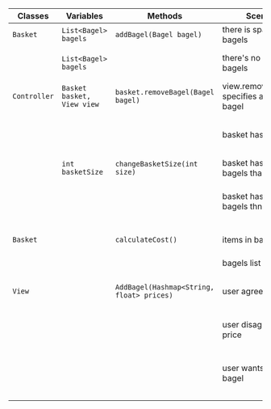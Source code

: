 | Classes      | Variables                  | Methods                                   | Scenario                                         | Outcome                                         |
|--------------|----------------------------|-------------------------------------------|--------------------------------------------------|-------------------------------------------------|
| `Basket`     | `List<Bagel> bagels`       | `addBagel(Bagel bagel)`                   | there is space in bagels                         | bagel is added                                  |
|              | `List<Bagel> bagels`       |                                           | there's no space in bagels                       | user notified that bagels has no space          |
| `Controller` | `Basket basket, View view` | `basket.removeBagel(Bagel bagel)`         | view.removeBagel(...) specifies a specific bagel | specified bagel is removed                      |
|              |                            |                                           | basket has no bagels                             | user is notified: no bagel to remove            |
|              | `int basketSize`           | `changeBasketSize(int size)`              | basket has fewer bagels than size                | size is changed                                 |
|              |                            |                                           | basket has more bagels thn size                  | basket is emptied, then size is changed         |
| `Basket`     |                            | `calculateCost()`                         | items in bagels                                  | cost is calculated and returned                 |
|              |                            |                                           | bagels list empty                                | 0 is returned                                   |
| `View`       |                            | `AddBagel(Hashmap<String, float> prices)` | user agrees to price                             | requested bagel is returned to controller       |
|              |                            |                                           | user disagrees to price                          | no bagel is returned or added                   |
|              |                            |                                           | user wants to add a bagel                        | all options+costs are displayed to choose from  |